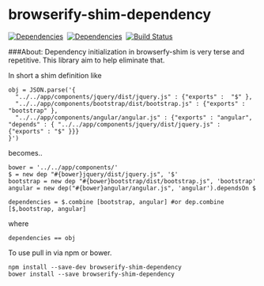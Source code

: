 browserify-shim-dependency
===

[![Dependencies](https://david-dm.org/nmccready/browserify-shim-dependency.png)](https://david-dm.org/nmccready/browserify-shim-dependency)&nbsp;
[![Dependencies](https://david-dm.org/nmccready/browserify-shim-dependency.png)](https://david-dm.org/nmccready/browserify-shim-dependency)&nbsp;
[![Build Status](https://travis-ci.org/nmccready/browserify-shim-dependency.png?branch=master)](https://travis-ci.org/nmccready/browserify-shim-dependency)

###About:
Dependency initialization in browserfy-shim is very terse and repetitive. This library aim to help eliminate that.

In short a shim definition like
```
obj = JSON.parse('{
  "../../app/components/jquery/dist/jquery.js" : {"exports" :  "$" },
  "../../app/components/bootstrap/dist/bootstrap.js" : {"exports" : "bootstrap" },
  "../../app/components/angular/angular.js" : {"exports" : "angular", "depends" : { "../../app/components/jquery/dist/jquery.js" : {"exports" : "$" }}}
}')
```

becomes..
```
bower = '../../app/components/'
$ = new dep "#{bower}jquery/dist/jquery.js", '$'
bootstrap = new dep "#{bower}bootstrap/dist/bootstrap.js", 'bootstrap'
angular = new dep("#{bower}angular/angular.js", 'angular').dependsOn $

dependencies = $.combine [bootstrap, angular] #or dep.combine [$,bootstrap, angular]
```

where
```
dependencies == obj
```

To use pull in via npm or bower.
```
npm install --save-dev browserify-shim-dependency
bower install --save browserify-shim-dependency
```
